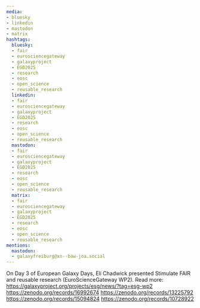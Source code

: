 ```yaml
---
media:
- bluesky
- linkedin
- mastodon
- matrix
hashtags:
  bluesky:
  - fair
  - eurosciencegateway
  - galaxyproject
  - EGD2025
  - research
  - eosc
  - open_science
  - reusable_research
  linkedin:
  - fair
  - eurosciencegateway
  - galaxyproject
  - EGD2025
  - research
  - eosc
  - open_science
  - reusable_research
  mastodon:
  - fair
  - eurosciencegateway
  - galaxyproject
  - EGD2025
  - research
  - eosc
  - open_science
  - reusable_research
  matrix:
  - fair
  - eurosciencegateway
  - galaxyproject
  - EGD2025
  - research
  - eosc
  - open_science
  - reusable_research
mentions:
  mastodon:
  - galaxyfreiburg@xn--baw-joa.social
---
```


On Day 3 of European Galaxy Days, Eli Chadwick presented Stimulate FAIR and reusable research (EuroScienceGateway WP2).
Read more: https://galaxyproject.org/projects/esg/news/?tag=esg-wp2
https://zenodo.org/records/16992674
https://zenodo.org/records/13225792
https://zenodo.org/records/15094824
https://zenodo.org/records/10728922